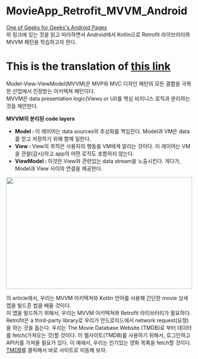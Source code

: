 # MovieApp_Retrofit_MVVM_Android
[One of Geeks for Geeks's Android Pages](https://www.geeksforgeeks.org/android-build-a-movie-app-using-retrofit-and-mvvm-architecture-with-kotlin/)<br>
위 링크에 있는 것을 읽고 따라하면서 Android에서 Kotlin으로 Retrofit 라이브러리와 MVVM 패턴을 학습하고자 한다.

# This is the translation of [this link](https://www.geeksforgeeks.org/android-build-a-movie-app-using-retrofit-and-mvvm-architecture-with-kotlin/)
Model-View-ViewModel(MVVM)은 MVP와 MVC 디자인 패턴의 모든 결함을 극복한 산업에서 인정받는 아키텍쳐 패턴이다.<br>
MVVM은 data presentation logic(Views or UI)를 핵심 비지니스 로직과 분리하는 것을 제안한다.<br>

<b>MVVM의 분리된 code layers</b><br>
<ul>
  <li><b>Model : </b> 이 레이어는 data sources의 추상화를 책임진다. Model과 VM은 data를 얻고 저장하기 위해 함께 일한다.</li>
  <li><b>View : </b> View의 목적은 사용자의 행동을 VM에게 알리는 것이다. 이 레이어는 VM을 관찰(감시)하고 app의 어떤 로직도 포함하지 않는다.</li>
  <li><b>ViewModel : </b> 이것은 View와 관련있는 data stream을 노출시킨다. 게다가, Model과 View 사이의 연결을 제공한다. </li>
</ul>
<img src="https://media.geeksforgeeks.org/wp-content/uploads/20201002215007/MVVMSchema.png" width="500" height="300">

이 article에서, 우리는 MVVM 아키텍쳐와 Kotlin 언어를 사용해 간단한 movie 상세 앱을 빌드흔 법을 배울 것이다.<br>
이 앱을 빌드하기 위해서, 우리는 MVVM 아키텍쳐와 Retrofit 라이브러리가 필요하다. Retrofit은 a third-party library로 우리가 안드로이드에서 network request(요청)을 하는 것을 돕는다. 우리는 The Movie Database Website (TMDB)로 부터 데이터를 fetch(가져오는 것)할 것이다. 이 웹사이트(TMDB)를 사용하기 위해서, 로그인하고 API키를 가져올 필요가 있다. 이 예에서, 우리는 인기있는 영화 목록을 fetch할 것이다.<br>
[TMDB](https://developer.themoviedb.org/reference/movie-popular-list)를 클릭해서 바로 사이트로 이동해 보자.
